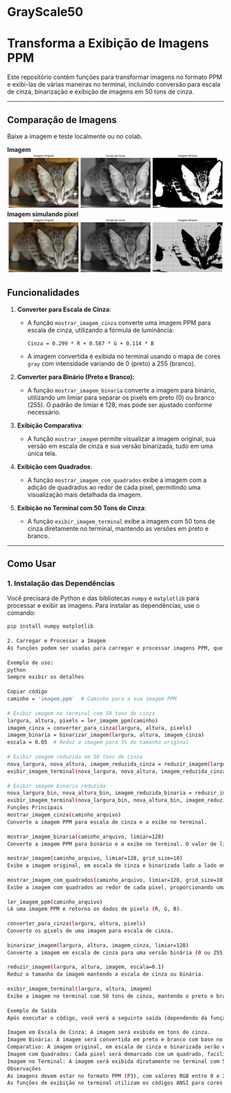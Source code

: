# GrayScale50
# Transforma a Exibição de Imagens PPM

Este repositório contém funções para transformar imagens no formato PPM e exibi-las de várias maneiras no terminal, incluindo conversão para escala de cinza, binarização e exibição de imagens em 50 tons de cinza.

---
## Comparação de Imagens
Baixe a imagem e teste localmente ou no colab.

**Imagem**
![Comparação](imagens/comparacao.png)
**Imagem simulando pixel**
![Comparação Simulando Pixels](imagens/comparacaosimulandopixels.png)

## Funcionalidades

1. **Converter para Escala de Cinza**:
   - A função `mostrar_imagem_cinza` converte uma imagem PPM para escala de cinza, utilizando a fórmula de luminância:
   
     ```
     Cinza = 0.299 * R + 0.587 * G + 0.114 * B
     ```
   - A imagem convertida é exibida no terminal usando o mapa de cores `gray` com intensidade variando de 0 (preto) a 255 (branco).

2. **Converter para Binário (Preto e Branco)**:
   - A função `mostrar_imagem_binaria` converte a imagem para binário, utilizando um limiar para separar os pixels em preto (0) ou branco (255). O padrão de limiar é 128, mas pode ser ajustado conforme necessário.

3. **Exibição Comparativa**:
   - A função `mostrar_imagem` permite visualizar a imagem original, sua versão em escala de cinza e sua versão binarizada, tudo em uma única tela.

4. **Exibição com Quadrados**:
   - A função `mostrar_imagem_com_quadrados` exibe a imagem com a adição de quadrados ao redor de cada pixel, permitindo uma visualização mais detalhada da imagem.

5. **Exibição no Terminal com 50 Tons de Cinza**:
   - A função `exibir_imagem_terminal` exibe a imagem com 50 tons de cinza diretamente no terminal, mantendo as versões em preto e branco.

---

## Como Usar

### 1. Instalação das Dependências

Você precisará de Python e das bibliotecas `numpy` e `matplotlib` para processar e exibir as imagens. Para instalar as dependências, use o comando:

```bash
pip install numpy matplotlib

2. Carregar e Processar a Imagem
As funções podem ser usadas para carregar e processar imagens PPM, que devem estar no formato P3 (texto). As funções esperam que a imagem tenha um valor máximo de cor de 255.

Exemplo de uso:
python
Sempre exibir os detalhes

Copiar código
caminho = 'imagem.ppm'  # Caminho para a sua imagem PPM

# Exibir imagem no terminal com 50 tons de cinza
largura, altura, pixels = ler_imagem_ppm(caminho)
imagem_cinza = converter_para_cinza(largura, altura, pixels)
imagem_binaria = binarizar_imagem(largura, altura, imagem_cinza)
escala = 0.05  # Reduz a imagem para 5% do tamanho original

# Exibir imagem reduzida em 50 tons de cinza
nova_largura, nova_altura, imagem_reduzida_cinza = reduzir_imagem(largura, altura, imagem_cinza, escala)
exibir_imagem_terminal(nova_largura, nova_altura, imagem_reduzida_cinza)

# Exibir imagem binária reduzida
nova_largura_bin, nova_altura_bin, imagem_reduzida_binaria = reduzir_imagem(largura, altura, imagem_binaria, escala)
exibir_imagem_terminal(nova_largura_bin, nova_altura_bin, imagem_reduzida_binaria)
Funções Principais
mostrar_imagem_cinza(caminho_arquivo)
Converte a imagem PPM para escala de cinza e a exibe no terminal.

mostrar_imagem_binaria(caminho_arquivo, limiar=128)
Converte a imagem PPM para binário e a exibe no terminal. O valor de limiar pode ser ajustado para alterar a definição do ponto de corte entre preto e branco.

mostrar_imagem(caminho_arquivo, limiar=128, grid_size=10)
Exibe a imagem original, em escala de cinza e binarizada lado a lado em uma única tela, com a opção de adicionar uma grade.

mostrar_imagem_com_quadrados(caminho_arquivo, limiar=128, grid_size=10)
Exibe a imagem com quadrados ao redor de cada pixel, proporcionando uma visualização detalhada da composição da imagem.

ler_imagem_ppm(caminho_arquivo)
Lê uma imagem PPM e retorna os dados de pixels (R, G, B).

converter_para_cinza(largura, altura, pixels)
Converte os pixels de uma imagem para escala de cinza.

binarizar_imagem(largura, altura, imagem_cinza, limiar=128)
Converte a imagem em escala de cinza para uma versão binária (0 ou 255).

reduzir_imagem(largura, altura, imagem, escala=0.1)
Reduz o tamanho da imagem mantendo a escala de cinza ou binária.

exibir_imagem_terminal(largura, altura, imagem)
Exibe a imagem no terminal com 50 tons de cinza, mantendo o preto e branco.

Exemplo de Saída
Após executar o código, você verá a seguinte saída (dependendo da função que você escolher):

Imagem em Escala de Cinza: A imagem será exibida em tons de cinza.
Imagem Binária: A imagem será convertida em preto e branco com base no limiar definido.
Comparativo: A imagem original, em escala de cinza e binarizada serão exibidas lado a lado.
Imagem com Quadrados: Cada pixel será demarcado com um quadrado, facilitando a visualização.
Imagem no Terminal: A imagem será exibida diretamente no terminal com 50 tons de cinza e preto e branco.
Observações
As imagens devem estar no formato PPM (P3), com valores RGB entre 0 e 255.
As funções de exibição no terminal utilizam os códigos ANSI para cores e podem ser limitadas pelo terminal em uso. """






